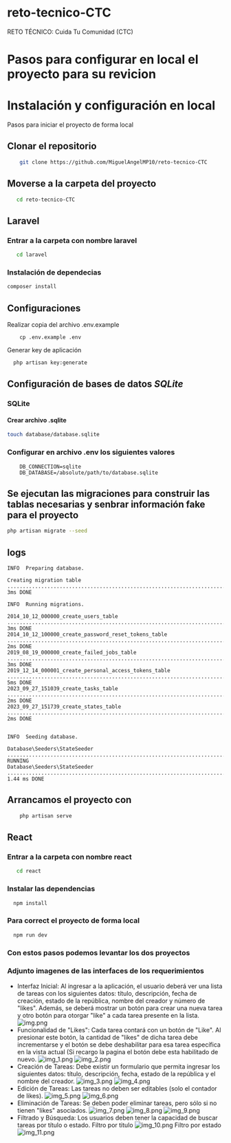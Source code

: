# reto-tecnico-CTC

RETO TÉCNICO: Cuida Tu Comunidad (CTC)

# Pasos para configurar en local el proyecto para su revicion

# Instalación y configuración en local

Pasos para iniciar el proyecto de forma local

## Clonar el repositorio

```bash
    git clone https://github.com/MiguelAngelMP10/reto-tecnico-CTC
```

## Moverse a la carpeta del proyecto

```bash
   cd reto-tecnico-CTC
```

## Laravel

### Entrar a la carpeta con nombre laravel

```bash
   cd laravel
```

### Instalación de dependecias

```bash
composer install
```

## Configuraciones

Realizar copia del archivo .env.example

```text
    cp .env.example .env
```

Generar key de aplicación

```bash
  php artisan key:generate
```

## Configuración de bases de datos _SQLite_

### SQLite

#### Crear archivo .sqlite

```bash
touch database/database.sqlite
```

### Configurar en archivo .env los siguientes valores

```env
    DB_CONNECTION=sqlite
    DB_DATABASE=/absolute/path/to/database.sqlite
```

## Se ejecutan las migraciones para construir las tablas necesarias y senbrar información fake para el proyecto

```bash
php artisan migrate --seed
```

## logs

```log
INFO  Preparing database.

Creating migration table ................................................................................................................ 3ms DONE

INFO  Running migrations.

2014_10_12_000000_create_users_table .................................................................................................... 3ms DONE
2014_10_12_100000_create_password_reset_tokens_table .................................................................................... 2ms DONE
2019_08_19_000000_create_failed_jobs_table .............................................................................................. 3ms DONE
2019_12_14_000001_create_personal_access_tokens_table ................................................................................... 5ms DONE
2023_09_27_151039_create_tasks_table .................................................................................................... 2ms DONE
2023_09_27_151739_create_states_table ................................................................................................... 2ms DONE


INFO  Seeding database.

Database\Seeders\StateSeeder ............................................................................................................. RUNNING  
Database\Seeders\StateSeeder ........................................................................................................ 1.44 ms DONE
```

## Arrancamos el proyecto con

```bash
    php artisan serve
```

## React

### Entrar a la carpeta con nombre react

```bash
   cd react
```

### Instalar las dependencias

```bash
  npm install
```

### Para correct el proyecto de forma local

```bash
  npm run dev 
```

### Con estos pasos podemos levantar los dos proyectos

### Adjunto imagenes de las interfaces de los requerimientos

* Interfaz Inicial: Al ingresar a la aplicación, el usuario deberá ver una lista de tareas con los siguientes datos:
  título, descripción, fecha de creación, estado de la república, nombre del creador y número de "likes". Además, se
  deberá mostrar un botón para crear una nueva tarea y otro botón para otorgar "like" a cada tarea presente en la lista.
  ![img.png](img.png)
* Funcionalidad de "Likes": Cada tarea contará con un botón de "Like". Al presionar este botón, la cantidad de "likes"
  de dicha tarea debe incrementarse y el botón se debe deshabilitar para esa tarea específica en la vista actual (Si
  recargo la pagina el botón debe esta habilitado de nuevo.
  ![img_1.png](img_1.png)
  ![img_2.png](img_2.png)
* Creación de Tareas: Debe existir un formulario que permita ingresar los siguientes datos: título, descripción, fecha,
  estado de la república y el nombre del creador.
  ![img_3.png](img_3.png)
  ![img_4.png](img_4.png)
* Edición de Tareas: Las tareas no deben ser editables (solo el contador de likes).
  ![img_5.png](img_5.png)
  ![img_6.png](img_6.png)
* Eliminación de Tareas: Se deben poder eliminar tareas, pero sólo si no tienen "likes" asociados.
  ![img_7.png](img_7.png)
  ![img_8.png](img_8.png)
  ![img_9.png](img_9.png)
* Filtrado y Búsqueda: Los usuarios deben tener la capacidad de buscar tareas por título o estado.
  Filtro por titulo
  ![img_10.png](img_10.png)
  Filtro por estado
  ![img_11.png](img_11.png)